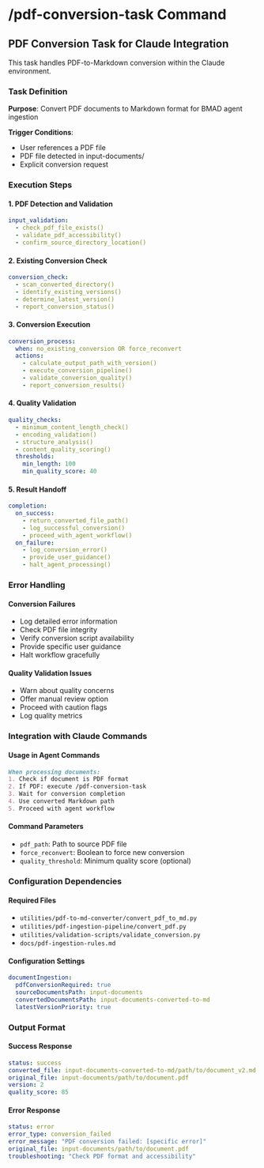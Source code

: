 # /pdf-conversion-task Command

## PDF Conversion Task for Claude Integration

This task handles PDF-to-Markdown conversion within the Claude environment.

### Task Definition

**Purpose**: Convert PDF documents to Markdown format for BMAD agent ingestion

**Trigger Conditions**:
- User references a PDF file
- PDF file detected in input-documents/
- Explicit conversion request

### Execution Steps

#### 1. PDF Detection and Validation
```yaml
input_validation:
  - check_pdf_file_exists()
  - validate_pdf_accessibility()
  - confirm_source_directory_location()
```

#### 2. Existing Conversion Check
```yaml
conversion_check:
  - scan_converted_directory()
  - identify_existing_versions()
  - determine_latest_version()
  - report_conversion_status()
```

#### 3. Conversion Execution
```yaml
conversion_process:
  when: no_existing_conversion OR force_reconvert
  actions:
    - calculate_output_path_with_version()
    - execute_conversion_pipeline()
    - validate_conversion_quality()
    - report_conversion_results()
```

#### 4. Quality Validation
```yaml
quality_checks:
  - minimum_content_length_check()
  - encoding_validation()
  - structure_analysis()
  - content_quality_scoring()
  thresholds:
    min_length: 100
    min_quality_score: 40
```

#### 5. Result Handoff
```yaml
completion:
  on_success:
    - return_converted_file_path()
    - log_successful_conversion()
    - proceed_with_agent_workflow()
  on_failure:
    - log_conversion_error()
    - provide_user_guidance()
    - halt_agent_processing()
```

### Error Handling

#### Conversion Failures
- Log detailed error information
- Check PDF file integrity
- Verify conversion script availability
- Provide specific user guidance
- Halt workflow gracefully

#### Quality Validation Issues
- Warn about quality concerns
- Offer manual review option
- Proceed with caution flags
- Log quality metrics

### Integration with Claude Commands

#### Usage in Agent Commands
```markdown
When processing documents:
1. Check if document is PDF format
2. If PDF: execute /pdf-conversion-task
3. Wait for conversion completion
4. Use converted Markdown path
5. Proceed with agent workflow
```

#### Command Parameters
- `pdf_path`: Path to source PDF file
- `force_reconvert`: Boolean to force new conversion
- `quality_threshold`: Minimum quality score (optional)

### Configuration Dependencies

#### Required Files
- `utilities/pdf-to-md-converter/convert_pdf_to_md.py`
- `utilities/pdf-ingestion-pipeline/convert_pdf.py`
- `utilities/validation-scripts/validate_conversion.py`
- `docs/pdf-ingestion-rules.md`

#### Configuration Settings
```yaml
documentIngestion:
  pdfConversionRequired: true
  sourceDocumentsPath: input-documents
  convertedDocumentsPath: input-documents-converted-to-md
  latestVersionPriority: true
```

### Output Format

#### Success Response
```yaml
status: success
converted_file: input-documents-converted-to-md/path/to/document_v2.md
original_file: input-documents/path/to/document.pdf
version: 2
quality_score: 85
```

#### Error Response
```yaml
status: error
error_type: conversion_failed
error_message: "PDF conversion failed: [specific error]"
original_file: input-documents/path/to/document.pdf
troubleshooting: "Check PDF format and accessibility"
```